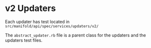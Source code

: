 # v2 Updaters

Each updater has test located in `src/manifold/api/spec/services/updaters/v2/`

The `abstract_updater.rb` file is a parent class for the updaters and the updaters test files.